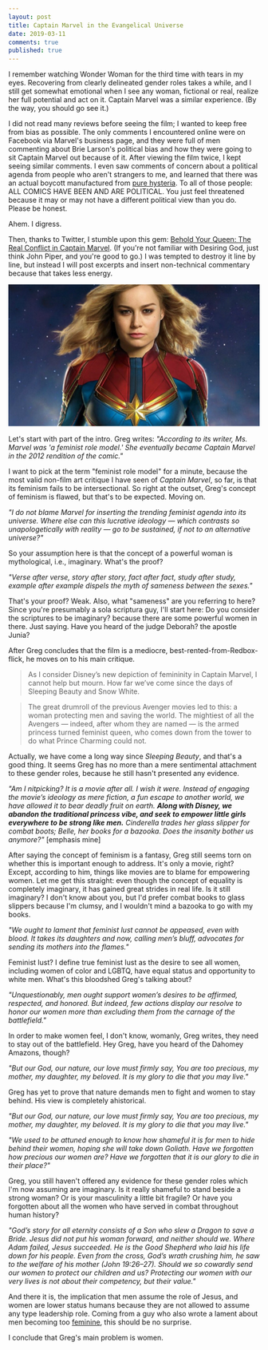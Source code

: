 ```yaml
---
layout: post
title: Captain Marvel in the Evangelical Universe
date: 2019-03-11
comments: true
published: true
---
```


I remember watching Wonder Woman for the third time with tears in my eyes. Recovering from clearly delineated gender roles takes a while, and I still get somewhat emotional when I see any woman, fictional or real, realize her full potential and act on it. Captain Marvel was a similar experience. (By the way, you should go see it.)

I did not read many reviews before seeing the film; I wanted to keep free from bias as possible. The only comments I encountered online were on Facebook via Marvel's business page, and they were full of men commenting about Brie Larson's political bias and how they were going to sit Captain Marvel out because of it.  After viewing the film twice, I kept seeing similar comments. I even saw comments of concern about a political agenda from people who aren't strangers to me, and learned that there was an actual boycott manufactured from [pure hysteria](https://finance.yahoo.com/news/captain-marvel-faces-boycott-backlash-000745301.html). To all of those people: ALL COMICS HAVE BEEN AND ARE POLITICAL. You just feel threatened because it may or may not have a different political view than you do. Please be honest.

Ahem. I digress.

Then, thanks to Twitter, I stumble upon this gem: [Behold Your Queen: The Real Conflict in Captain Marvel](https://www.desiringgod.org/articles/behold-your-queen). (If you're not familiar with Desiring God, just think John Piper, and you're good to go.) I was tempted to destroy it line by line, but instead I will post excerpts and insert non-technical commentary because that takes less energy.

![Captain Marvel](/_assets/images/captain-marvel.jpg)

Let's start with part of the intro. Greg writes: _"According to its writer, Ms. Marvel was 'a feminist role model.' She eventually became Captain Marvel in the 2012 rendition of the comic."_

I want to pick at the term "feminist role model" for a minute, because the most valid non-film art critique I have seen of _Captain Marvel_, so far, is that its feminism fails to be intersectional. So right at the outset, Greg's concept of feminism is flawed, but that's to be expected. Moving on.

_"I do not blame Marvel for inserting the trending feminist agenda into its universe. Where else can this lucrative ideology — which contrasts so unapologetically with reality — go to be sustained, if not to an alternative universe?"_

So your assumption here is that the concept of a powerful woman is mythological, i.e., imaginary. What's the proof?

_"Verse after verse, story after story, fact after fact, study after study, example after example dispels the myth of sameness between the sexes."_

That's your proof? Weak. Also, what "sameness" are you referring to here? Since you're presumably a sola scriptura guy, I'll start here: Do you consider the scriptures to be imaginary? because there are some powerful women in there. Just saying. Have you heard of the judge Deborah? the apostle Junia?

After Greg concludes that the film is a mediocre, best-rented-from-Redbox-flick, he moves on to his main critique.

> As I consider Disney’s new depiction of femininity in Captain Marvel, I cannot help but mourn. How far we’ve come since the days of Sleeping Beauty and Snow White.

> The great drumroll of the previous Avenger movies led to this: a woman protecting men and saving the world. The mightiest of all the Avengers — indeed, after whom they are named — is the armed princess turned feminist queen, who comes down from the tower to do what Prince Charming could not.

Actually, we have come a long way since _Sleeping Beauty_, and that's a good thing. It seems Greg has no more than a mere sentimental attachment to these gender roles, because he still hasn't presented any evidence.

_"Am I nitpicking? It is a movie after all. I wish it were. Instead of engaging the movie’s ideology as mere fiction, a fun escape to another world, we have allowed it to bear deadly fruit on earth. __Along with Disney, we abandon the traditional princess vibe, and seek to empower little girls everywhere to be strong like men.__ Cinderella trades her glass slipper for combat boots; Belle, her books for a bazooka. Does the insanity bother us anymore?"_ [emphasis mine]

After saying the concept of feminism is a fantasy, Greg still seems torn on whether this is important enough to address. It's only a movie, right? Except, according to him, things like movies are to blame for empowering women. Let me get this straight: even though the concept of equality is completely imaginary, it has gained great strides in real life. Is it still imaginary? I don't know about you, but I'd prefer combat books to glass slippers because I'm clumsy, and I wouldn't mind a bazooka to go with my books.

_"We ought to lament that feminist lust cannot be appeased, even with blood. It takes its daughters and now, calling men’s bluff, advocates for sending its mothers into the flames."_

Feminist lust? I define true feminist lust as the desire to see all women, including women of color and LGBTQ, have equal status and opportunity to white men. What's this bloodshed Greg's talking about?

_"Unquestionably, men ought support women’s desires to be affirmed, respected, and honored. But indeed, few actions display our resolve to honor our women more than excluding them from the carnage of the battlefield."_

In order to make women feel, I don't know, womanly, Greg writes, they need to stay out of the battlefield. Hey Greg, have you heard of the Dahomey Amazons, though?

_"But our God, our nature, our love must firmly say, You are too precious, my mother, my daughter, my beloved. It is my glory to die that you may live."_

Greg has yet to prove that nature demands men to fight and women to stay behind. His view is completely ahistorical.

_"But our God, our nature, our love must firmly say, You are too precious, my mother, my daughter, my beloved. It is my glory to die that you may live."_

_"We used to be attuned enough to know how shameful it is for men to hide behind their women, hoping she will take down Goliath. Have we forgotten how precious our women are? Have we forgotten that it is our glory to die in their place?"_

Greg, you still haven't offered any evidence for these gender roles which I'm now assuming are imaginary. Is it really shameful to stand beside a strong woman? Or is your masculinity a little bit fragile? Or have you forgotten about all the women who have served in combat throughout human history?

_"God’s story for all eternity consists of a Son who slew a Dragon to save a Bride. Jesus did not put his woman forward, and neither should we. Where Adam failed, Jesus succeeded. He is the Good Shepherd who laid his life down for his people. Even from the cross, God’s wrath crushing him, he saw to the welfare of his mother (John 19:26–27). Should we so cowardly send our women to protect our children and us? Protecting our women with our very lives is not about their competency, but their value."_

And there it is, the implication that men assume the role of Jesus, and women are lower status humans because they are not allowed to assume any type leadership role. Coming from a guy who also wrote a lament about men becoming too [feminine](https://www.desiringgod.org/articles/play-the-man-you-are), this should be no surprise.

I conclude that Greg's main problem is women.
